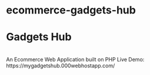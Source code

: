 # ecommerce-gadgets-hub
<h1>Gadgets Hub</h1>
<br>
An Ecommerce Web Application built on PHP
Live Demo: https://mygadgetshub.000webhostapp.com/
